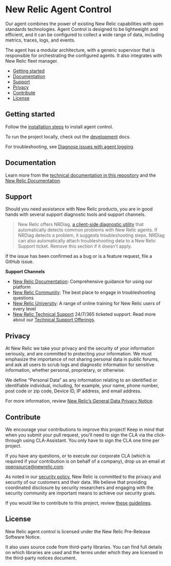 # New Relic Agent Control


Our agent combines the power of existing New Relic capabilities with open standards technologies. Agent Control is
designed to be lightweight and efficient, and it can be configured to collect a wide range of data, including metrics,
traces, logs, and events.

The agent has a modular architecture, with a generic supervisor that is responsible for orchestrating the configured
agents. It also integrates with New Relic fleet manager.

- [Getting started](#getting-started)
- [Documentation](#documentation)
- [Support](#support)
- [Privacy](#privacy)
- [Contribute](#contribute)
- [License](#license)

## Getting started

Follow the [installation steps](https://docs.newrelic.com/docs/new-relic-control/agent-control/setup/) to install agent control.

To run the project locally, check out the [development](/docs/DEVELOPMENT.md) docs.

For troubleshooting, see [Diagnose issues with agent logging](https://docs.newrelic.com/docs/new-relic-control/agent-control/troubleshooting/).

## Documentation

Learn more from the [technical documentation in this repository](/docs/README.md) and
the [New Relic Documentation](https://docs.newrelic.com/docs/new-relic-control/agent-control/overview/).

## Support

Should you need assistance with New Relic products, you are in good hands with several support diagnostic tools and
support channels.

> New Relic offers
> NRDiag, [a client-side diagnostic utility](https://docs.newrelic.com/docs/using-new-relic/cross-product-functions/troubleshooting/new-relic-diagnostics)
> that automatically detects common problems with New Relic agents. If NRDiag detects a problem, it suggests
> troubleshooting steps. NRDiag can also automatically attach troubleshooting data to a New Relic Support ticket. Remove
> this section if it doesn't apply.

If the issue has been confirmed as a bug or is a feature request, file a GitHub issue.

**Support Channels**

* [New Relic Documentation](https://docs.newrelic.com): Comprehensive guidance for using our platform
* [New Relic Community](https://forum.newrelic.com/): The best place to engage in troubleshooting questions
* [New Relic University](https://learn.newrelic.com/): A range of online training for New Relic users of every level
* [New Relic Technical Support](https://support.newrelic.com/) 24/7/365 ticketed support. Read more about
  our [Technical Support Offerings](https://docs.newrelic.com/docs/licenses/license-information/general-usage-licenses/support-plan).

## Privacy

At New Relic we take your privacy and the security of your information seriously, and are committed to protecting your
information. We must emphasize the importance of not sharing personal data in public forums, and ask all users to scrub
logs and diagnostic information for sensitive information, whether personal, proprietary, or otherwise.

We define “Personal Data” as any information relating to an identified or identifiable individual, including, for
example, your name, phone number, post code or zip code, Device ID, IP address, and email address.

For more information, review [New Relic’s General Data Privacy Notice](https://newrelic.com/termsandconditions/privacy).

## Contribute

We encourage your contributions to improve this project! Keep in mind that when you submit your pull request, you'll
need to sign the CLA via the click-through using CLA-Assistant. You only have to sign the CLA one time per project.

If you have any questions, or to execute our corporate CLA (which is required if your contribution is on behalf of a
company), drop us an email at opensource@newrelic.com.

As noted in our [security policy](../../security/policy), New Relic is committed to the privacy and security of our
customers and their data. We believe that providing coordinated disclosure by security researchers and engaging with the
security community are important means to achieve our security goals.

If you would like to contribute to this project, review [these guidelines](./CONTRIBUTING.md).

## License

New Relic agent control is licensed under the New Relic Pre-Release Software Notice.

It also uses source code from third-party libraries. You can find full details on which libraries are used and the terms
under which they are licensed in the third-party notices document.
